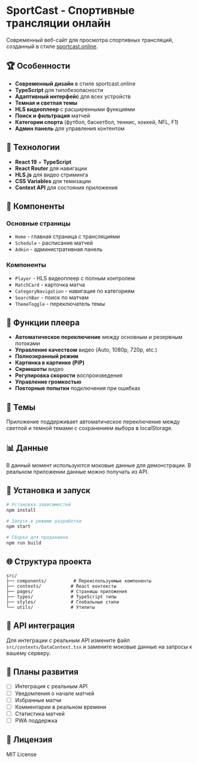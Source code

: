 # SportCast - Спортивные трансляции онлайн

Современный веб-сайт для просмотра спортивных трансляций, созданный в стиле [sportcast.online](https://sportcast.online/).

## 🏆 Особенности

- **Современный дизайн** в стиле sportcast.online
- **TypeScript** для типобезопасности
- **Адаптивный интерфейс** для всех устройств
- **Темная и светлая темы**
- **HLS видеоплеер** с расширенными функциями
- **Поиск и фильтрация** матчей
- **Категории спорта** (футбол, баскетбол, теннис, хоккей, NFL, F1)
- **Админ панель** для управления контентом

## 🚀 Технологии

- **React 19** + **TypeScript**
- **React Router** для навигации
- **HLS.js** для видео стриминга
- **CSS Variables** для темизации
- **Context API** для состояния приложения

## 📱 Компоненты

### Основные страницы
- `Home` - главная страница с трансляциями
- `Schedule` - расписание матчей
- `Admin` - административная панель

### Компоненты
- `Player` - HLS видеоплеер с полным контролем
- `MatchCard` - карточка матча
- `CategoryNavigation` - навигация по категориям
- `SearchBar` - поиск по матчам
- `ThemeToggle` - переключатель темы

## 🎥 Функции плеера

- **Автоматическое переключение** между основным и резервным потоками
- **Управление качеством** видео (Auto, 1080p, 720p, etc.)
- **Полноэкранный режим**
- **Картинка в картинке (PiP)**
- **Скриншоты** видео
- **Регулировка скорости** воспроизведения
- **Управление громкостью**
- **Повторные попытки** подключения при ошибках

## 🎨 Темы

Приложение поддерживает автоматическое переключение между светлой и темной темами с сохранением выбора в localStorage.

## 📊 Данные

В данный момент используются моковые данные для демонстрации. В реальном приложении данные можно получать из API.

## 🔧 Установка и запуск

```bash
# Установка зависимостей
npm install

# Запуск в режиме разработки
npm start

# Сборка для продакшена
npm run build
```

## 🌐 Структура проекта

```
src/
├── components/          # Переиспользуемые компоненты
├── contexts/           # React контексты
├── pages/              # Страницы приложения
├── types/              # TypeScript типы
├── styles/             # Глобальные стили
└── utils/              # Утилиты
```

## 📝 API интеграция

Для интеграции с реальным API измените файл `src/contexts/DataContext.tsx` и замените моковые данные на запросы к вашему серверу.

## 🔮 Планы развития

- [ ] Интеграция с реальным API
- [ ] Уведомления о начале матчей
- [ ] Избранные матчи
- [ ] Комментарии в реальном времени
- [ ] Статистика матчей
- [ ] PWA поддержка

## 📄 Лицензия

MIT License
